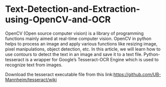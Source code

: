 # Text-Detection-and-Extraction-using-OpenCV-and-OCR

OpenCV (Open source computer vision) is a library of programming functions mainly aimed at real-time computer vision. OpenCV in python helps to process an image and apply various functions like resizing image, pixel manipulations, object detection, etc. In this article, we will learn how to use contours to detect the text in an image and save it to a text file.
Python-tesseract is a wrapper for Google’s Tesseract-OCR Engine which is used to recognize text from images.

Download the tesseract executable file from this link:https://github.com/UB-Mannheim/tesseract/wiki
